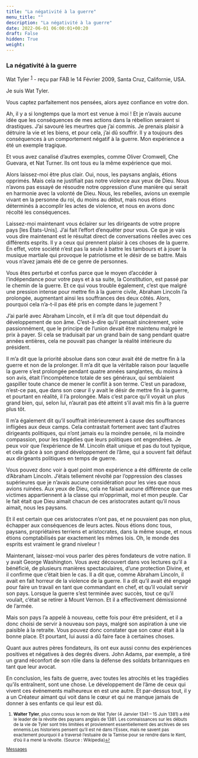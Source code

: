 ```yaml
---
title: "La négativité à la guerre"
menu_title: ""
description: "La négativité à la guerre"
date: 2022-06-01 06:00:01+00:20
draft: False
hidden: True
weight:
---
```

### La négativité à la guerre

Wat Tyler <sup id="a1">[1](#f1)</sup> - reçu par FAB le 14 Février 2009, Santa Cruz, Californie, USA.

Je suis Wat Tyler.

Vous captez parfaitement nos pensées, alors ayez confiance en votre don.

Ah, il y a si longtemps que la mort est venue à moi ! Et je n’avais aucune idée que les conséquences de mes actions dans la rébellion seraient si drastiques. J’ai savouré les meurtres que j’ai commis. Je prenais plaisir à détruire la vie et les biens, et pour cela, j’ai dû souffrir. Il y a toujours des conséquences à un comportement négatif à la guerre. Mon expérience a été un exemple tragique.

Et vous avez canalisé d’autres exemples, comme Oliver Cromwell, Che Guevara, et Nat Turner. Ils ont tous eu la même expérience que moi.

Alors laissez-moi être plus clair. Oui, nous, les paysans anglais, étions opprimés. Mais cela ne justifiait pas notre violence aux yeux de Dieu. Nous n’avons pas essayé de résoudre notre oppression d’une manière qui serait en harmonie avec la volonté de Dieu. Nous, les rebelles, avions un exemple vivant en la personne du roi, du moins au début, mais nous étions déterminés à accomplir les actes de violence, et nous en avons donc récolté les conséquences.

Laissez-moi maintenant vous éclairer sur les dirigeants de votre propre pays [les États-Unis]. J’ai fait l’effort d’enquêter pour vous. Ce que je vais vous dire maintenant est le résultat direct de conversations réelles avec ces différents esprits. Il y a ceux qui prennent plaisir à ces choses de la guerre. En effet, votre société n’est pas la seule à battre les tambours et à jouer la musique martiale qui provoque le patriotisme et le désir de se battre. Mais vous n’avez jamais été de ce genre de personnes.

Vous êtes perturbé et confus parce que le moyen d’accéder à l’indépendance pour votre pays et à sa suite, la Constitution, est passé par le chemin de la guerre. Et ce qui vous trouble également, c’est que malgré une pression intense pour mettre fin à la guerre civile, Abraham Lincoln l’a prolongée, augmentant ainsi les souffrances des deux côtés. Alors, pourquoi cela n’a-t-il pas été pris en compte dans le jugement ?

J’ai parlé avec Abraham Lincoln, et il m’a dit que tout dépendait du développement de son âme. C’est-à-dire qu’il pensait sincèrement, voire passionnément, que le principe de l’union devait être maintenu malgré le prix à payer. Si cela se traduisait par un grand bain de sang pendant quatre années entières, cela ne pouvait pas changer la réalité intérieure du président.

Il m’a dit que la priorité absolue dans son cœur avait été de mettre fin à la guerre et non de la prolonger. Il m’a dit que la véritable raison pour laquelle la guerre s’est prolongée pendant quatre années sanglantes, du moins à son avis, était l’incompétence totale de ses généraux, qui semblaient gaspiller toute chance de mener le conflit à son terme. C’est un paradoxe, n’est-ce pas, que dans son cœur il y avait le désir de mettre fin à la guerre, et pourtant en réalité, il l’a prolongée. Mais c’est parce qu’il voyait un plus grand bien, qui, selon lui, n’aurait pas été atteint s’il avait mis fin à la guerre plus tôt.

Il m’a également dit qu’il souffrait intérieurement à cause des souffrances infligées aux deux camps. Cela contrastait fortement avec tant d’autres dirigeants politiques, qui n’ont jamais eu la moindre pensée, ni la moindre compassion, pour les tragédies que leurs politiques ont engendrées. Je peux voir que l’expérience de M. Lincoln était unique et pas du tout typique, et cela grâce à son grand développement de l’âme, qui a souvent fait défaut aux dirigeants politiques en temps de guerre.

Vous pouvez donc voir à quel point mon expérience a été différente de celle d’Abraham Lincoln. J’étais tellement révolté par l’oppression des classes supérieures que je n’avais aucune considération pour les vies que nous avions ruinées. Aux yeux de Dieu, cela ne faisait aucune différence que mes victimes appartiennent à la classe qui m’opprimait, moi et mon peuple. Car le fait était que Dieu aimait chacun de ces aristocrates autant qu’il nous aimait, nous les paysans.

Et il est certain que ces aristocrates n’ont pas, et ne pouvaient pas non plus, échapper aux conséquences de leurs actes. Nous étions donc tous, paysans, propriétaires terriens et aristocrates, dans la même soupe, et nous étions comptabilisés par exactement les mêmes lois. Oh, le monde des esprits est vraiment le grand niveleur !

Maintenant, laissez-moi vous parler des pères fondateurs de votre nation. Il y avait George Washington. Vous avez découvert dans vos lectures qu’il a bénéficié, de plusieurs manières spectaculaires, d’une protection Divine, et il confirme que c’était bien le cas. Il a dit que, comme Abraham Lincoln, il avait en fait horreur de la violence de la guerre. Il a dit qu’il avait été engagé pour faire un travail en tant que commandant en chef, et qu’il voulait servir son pays. Lorsque la guerre s’est terminée avec succès, tout ce qu’il voulait, c’était se retirer à Mount Vernon. Et il a effectivement démissionné de l’armée.

Mais son pays l’a appelé à nouveau, cette fois pour être président, et il a donc choisi de servir à nouveau son pays, malgré son aspiration à une vie paisible à la retraite. Vous pouvez donc constater que son cœur était à la bonne place. Et pourtant, lui aussi a dû faire face à certaines choses.

Quant aux autres pères fondateurs, ils ont eux aussi connu des expériences positives et négatives à des degrés divers. John Adams, par exemple, a tiré un grand réconfort de son rôle dans la défense des soldats britanniques en tant que leur avocat.

En conclusion, les faits de guerre, avec toutes les atrocités et les tragédies qu’ils entraînent, sont une chose. Le développement de l’âme de ceux qui vivent ces événements malheureux en est une autre. Et par-dessus tout, il y a un Créateur aimant qui voit dans le cœur et qui ne manque jamais de donner à ses enfants ce qui leur est dû.
<small>

1. <large id="f1"> **Walter Tyler**, plus connu sous le nom de Wat Tyler (4 Janvier 1341 – 15 Juin 1381) a été le leader de la révolte des paysans anglais de 1381. Les connaissances sur les débuts de la vie de Tyler sont très limitées et proviennent essentiellement des archives de ses ennemis.Les historiens pensent qu’il est né dans l’Essex, mais ne savent pas exactement pourquoi il a traversé l’estuaire de la Tamise pour se rendre dans le Kent, d’où il a mené la révolte. (Source : Wikipedia)[↩](#a1)

[Messages](/fr-contemporary-messages/fr-contemporary-messages-by-date-order/fr-contemporary-messages-2009)
